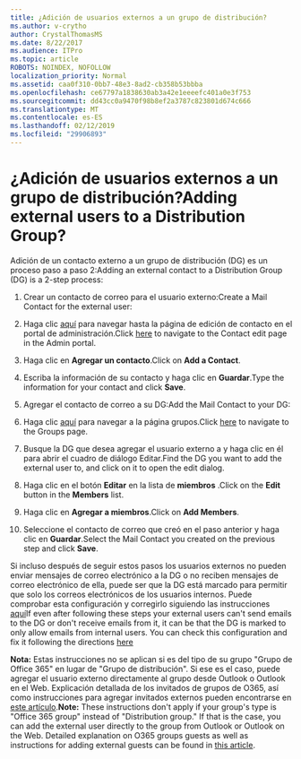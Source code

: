 ```yaml
---
title: ¿Adición de usuarios externos a un grupo de distribución?
ms.author: v-crytho
author: CrystalThomasMS
ms.date: 8/22/2017
ms.audience: ITPro
ms.topic: article
ROBOTS: NOINDEX, NOFOLLOW
localization_priority: Normal
ms.assetid: caa0f310-0bb7-48e3-8ad2-cb358b53bbba
ms.openlocfilehash: ce67797a1838630ab3a42e1eeeefc401a0e3f753
ms.sourcegitcommit: dd43cc0a9470f98b8ef2a3787c823801d674c666
ms.translationtype: MT
ms.contentlocale: es-ES
ms.lasthandoff: 02/12/2019
ms.locfileid: "29906893"
---
```

# <a name="adding-external-users-to-a-distribution-group"></a><span data-ttu-id="322ce-102">¿Adición de usuarios externos a un grupo de distribución?</span><span class="sxs-lookup"><span data-stu-id="322ce-102">Adding external users to a Distribution Group?</span></span>

<span data-ttu-id="322ce-103">Adición de un contacto externo a un grupo de distribución (DG) es un proceso paso a paso 2:</span><span class="sxs-lookup"><span data-stu-id="322ce-103">Adding an external contact to a Distribution Group (DG) is a 2-step process:</span></span>
  
1. <span data-ttu-id="322ce-104">Crear un contacto de correo para el usuario externo:</span><span class="sxs-lookup"><span data-stu-id="322ce-104">Create a Mail Contact for the external user:</span></span>
    
1. <span data-ttu-id="322ce-105">Haga clic [aquí](https://admin.microsoft.com/adminportal/home#/Contact) para navegar hasta la página de edición de contacto en el portal de administración.</span><span class="sxs-lookup"><span data-stu-id="322ce-105">Click [here](https://admin.microsoft.com/adminportal/home#/Contact) to navigate to the Contact edit page in the Admin portal.</span></span> 
    
2. <span data-ttu-id="322ce-106">Haga clic en **Agregar un contacto**.</span><span class="sxs-lookup"><span data-stu-id="322ce-106">Click on **Add a Contact**.</span></span>
    
3. <span data-ttu-id="322ce-107">Escriba la información de su contacto y haga clic en **Guardar**.</span><span class="sxs-lookup"><span data-stu-id="322ce-107">Type the information for your contact and click **Save**.</span></span>
    
2. <span data-ttu-id="322ce-108">Agregar el contacto de correo a su DG:</span><span class="sxs-lookup"><span data-stu-id="322ce-108">Add the Mail Contact to your DG:</span></span>
    
1. <span data-ttu-id="322ce-109">Haga clic [aquí](https://admin.microsoft.com/adminportal/home#/groups) para navegar a la página grupos.</span><span class="sxs-lookup"><span data-stu-id="322ce-109">Click [here](https://admin.microsoft.com/adminportal/home#/groups) to navigate to the Groups page.</span></span> 
    
2. <span data-ttu-id="322ce-110">Busque la DG que desea agregar el usuario externo a y haga clic en él para abrir el cuadro de diálogo Editar.</span><span class="sxs-lookup"><span data-stu-id="322ce-110">Find the DG you want to add the external user to, and click on it to open the edit dialog.</span></span>
    
3. <span data-ttu-id="322ce-111">Haga clic en el botón **Editar** en la lista de **miembros** .</span><span class="sxs-lookup"><span data-stu-id="322ce-111">Click on the **Edit** button in the **Members** list.</span></span> 
    
4. <span data-ttu-id="322ce-112">Haga clic en **Agregar a miembros**.</span><span class="sxs-lookup"><span data-stu-id="322ce-112">Click on **Add Members**.</span></span>
    
5. <span data-ttu-id="322ce-113">Seleccione el contacto de correo que creó en el paso anterior y haga clic en **Guardar**.</span><span class="sxs-lookup"><span data-stu-id="322ce-113">Select the Mail Contact you created on the previous step and click **Save**.</span></span>
    
<span data-ttu-id="322ce-p101">Si incluso después de seguir estos pasos los usuarios externos no pueden enviar mensajes de correo electrónico a la DG o no reciben mensajes de correo electrónico de ella, puede ser que la DG está marcado para permitir que solo los correos electrónicos de los usuarios internos. Puede comprobar esta configuración y corregirlo siguiendo las instrucciones [aquí](https://support.office.com/article/Fix-email-delivery-issues-for-error-code-5-7-133-in-Office-365-991abc19-7756-438f-abcb-39f69b80f284.aspx)</span><span class="sxs-lookup"><span data-stu-id="322ce-p101">If even after following these steps your external users can't send emails to the DG or don't receive emails from it, it can be that the DG is marked to only allow emails from internal users. You can check this configuration and fix it following the directions [here](https://support.office.com/article/Fix-email-delivery-issues-for-error-code-5-7-133-in-Office-365-991abc19-7756-438f-abcb-39f69b80f284.aspx)</span></span>
  
 <span data-ttu-id="322ce-p102">**Nota:** Estas instrucciones no se aplican si es del tipo de su grupo "Grupo de Office 365" en lugar de "Grupo de distribución". Si ese es el caso, puede agregar el usuario externo directamente al grupo desde Outlook o Outlook en el Web. Explicación detallada de los invitados de grupos de O365, así como instrucciones para agregar invitados externos pueden encontrarse en [este artículo](https://support.office.com/article/Guest-access-in-Office-365-Groups-bfc7a840-868f-4fd6-a390-f347bf51aff6.aspx).</span><span class="sxs-lookup"><span data-stu-id="322ce-p102">**Note:** These instructions don't apply if your group's type is "Office 365 group" instead of "Distribution group." If that is the case, you can add the external user directly to the group from Outlook or Outlook on the Web. Detailed explanation on O365 groups guests as well as instructions for adding external guests can be found in [this article](https://support.office.com/article/Guest-access-in-Office-365-Groups-bfc7a840-868f-4fd6-a390-f347bf51aff6.aspx).</span></span>
  


